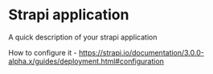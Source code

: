 # Strapi application

A quick description of your strapi application

How to configure it - https://strapi.io/documentation/3.0.0-alpha.x/guides/deployment.html#configuration

